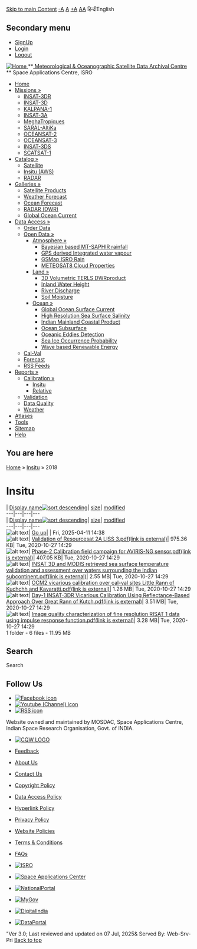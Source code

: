 [Skip to main Content](https://www.mosdac.gov.in/node/940/40#main-content "Skip to main Content")
[-A](javascript:;) [A](javascript:;) [+A](javascript:;)
[A](javascript:drupalHighContrast.enableStyles\(\))[A](javascript:drupalHighContrast.disableStyles\(\))
हिन्दीEnglish
## Secondary menu
  * [SignUp](https://www.mosdac.gov.in/internal/registration)
  * [Login](https://www.mosdac.gov.in/internal/uops)
  * [Logout](https://www.mosdac.gov.in/internal/logout)

[ ![Home](https://www.mosdac.gov.in/sites/default/files/mosdac_small.png) ](https://www.mosdac.gov.in/ "Home")
**[ Meteorological & Oceanographic Satellite Data Archival Centre](https://www.mosdac.gov.in/ "Home") **
Space Applications Centre, ISRO 
  * [Home](https://www.mosdac.gov.in/)
  * [Missions »](https://www.mosdac.gov.in/node/940/40)
    * [INSAT-3DR](https://www.mosdac.gov.in/insat-3dr)
    * [INSAT-3D](https://www.mosdac.gov.in/insat-3d)
    * [KALPANA-1](https://www.mosdac.gov.in/kalpana-1)
    * [INSAT-3A](https://www.mosdac.gov.in/insat-3a)
    * [MeghaTropiques](https://www.mosdac.gov.in/megha-tropiques)
    * [SARAL-AltiKa](https://www.mosdac.gov.in/saral-altika)
    * [OCEANSAT-2](https://www.mosdac.gov.in/oceansat-2)
    * [OCEANSAT-3](https://www.mosdac.gov.in/oceansat-3)
    * [INSAT-3DS](https://www.mosdac.gov.in/insat-3ds)
    * [SCATSAT-1](https://www.mosdac.gov.in/scatsat-1)
  * [Catalog »](https://www.mosdac.gov.in/node/940/40)
    * [Satellite](https://www.mosdac.gov.in/internal/catalog-satellite)
    * [Insitu (AWS)](https://www.mosdac.gov.in/internal/catalog-insitu)
    * [RADAR](https://www.mosdac.gov.in/internal/catalog-radar)
  * [Galleries »](https://www.mosdac.gov.in/node/940/40)
    * [Satellite Products](https://www.mosdac.gov.in/internal/gallery)
    * [Weather Forecast](https://www.mosdac.gov.in/internal/gallery/weather)
    * [Ocean Forecast](https://www.mosdac.gov.in/internal/gallery/ocean)
    * [RADAR (DWR)](https://www.mosdac.gov.in/internal/gallery/dwr)
    * [Global Ocean Current](https://www.mosdac.gov.in/internal/gallery/current)
  * [Data Access »](https://www.mosdac.gov.in/node/940/40)
    * [Order Data](https://www.mosdac.gov.in/internal/uops)
    * [Open Data »](https://www.mosdac.gov.in/node/940/40)
      * [Atmosphere »](https://www.mosdac.gov.in/node/940/40)
        * [Bayesian based MT-SAPHIR rainfall](https://www.mosdac.gov.in/bayesian-based-mt-saphir-rainfall)
        * [GPS derived Integrated water vapour](https://www.mosdac.gov.in/gps-derived-integrated-water-vapour)
        * [GSMap ISRO Rain](https://www.mosdac.gov.in/gsmap-isro-rain)
        * [METEOSAT8 Cloud Properties](https://www.mosdac.gov.in/meteosat8-cloud-properties)
      * [Land »](https://www.mosdac.gov.in/node/940/40)
        * [3D Volumetric TERLS DWRproduct](https://www.mosdac.gov.in/3d-volumetric-terls-dwrproduct)
        * [Inland Water Height](https://www.mosdac.gov.in/inland-water-height)
        * [River Discharge](https://www.mosdac.gov.in/river-discharge)
        * [Soil Moisture](https://www.mosdac.gov.in/soil-moisture-0)
      * [Ocean »](https://www.mosdac.gov.in/node/940/40)
        * [Global Ocean Surface Current](https://www.mosdac.gov.in/global-ocean-surface-current)
        * [High Resolution Sea Surface Salinity](https://www.mosdac.gov.in/high-resolution-sea-surface-salinity)
        * [Indian Mainland Coastal Product](https://www.mosdac.gov.in/indian-mainland-coastal-product)
        * [Ocean Subsurface](https://www.mosdac.gov.in/ocean-subsurface)
        * [Oceanic Eddies Detection](https://www.mosdac.gov.in/oceanic-eddies-detection)
        * [Sea Ice Occurrence Probability](https://www.mosdac.gov.in/sea-ice-occurrence-probability)
        * [Wave based Renewable Energy](https://www.mosdac.gov.in/wave-based-renewable-energy)
    * [Cal-Val](https://www.mosdac.gov.in/internal/calval-data)
    * [Forecast](https://www.mosdac.gov.in/internal/forecast-menu)
    * [RSS Feeds](https://www.mosdac.gov.in/rss-feed "ISROCast")
  * [Reports »](https://www.mosdac.gov.in/node/940/40)
    * [Calibration »](https://www.mosdac.gov.in/node/940/40)
      * [Insitu](https://www.mosdac.gov.in/insitu)
      * [Relative](https://www.mosdac.gov.in/calibration-reports)
    * [Validation](https://www.mosdac.gov.in/validation-reports)
    * [Data Quality](https://www.mosdac.gov.in/data-quality)
    * [Weather](https://www.mosdac.gov.in/weather-reports)
  * [Atlases](https://www.mosdac.gov.in/atlases)
  * [Tools](https://www.mosdac.gov.in/tools)
  * [Sitemap](https://www.mosdac.gov.in/sitemap)
  * [Help](https://www.mosdac.gov.in/help)


## You are here
[Home](https://www.mosdac.gov.in/) » [Insitu](https://www.mosdac.gov.in/node/940/12) » 2018
# Insitu
| [Display name![sort descending](https://www.mosdac.gov.in/misc/arrow-desc.png)](https://www.mosdac.gov.in/node/940/40?sort=desc&order=Display%20name "sort by Display name")| [size](https://www.mosdac.gov.in/node/940/40?sort=asc&order=size "sort by size")| [modified](https://www.mosdac.gov.in/node/940/40?sort=asc&order=modified "sort by modified")  
---|---|---|---  
| [Display name![sort descending](https://www.mosdac.gov.in/misc/arrow-desc.png)](https://www.mosdac.gov.in/node/940/40?sort=desc&order=Display%20name "sort by Display name")| [size](https://www.mosdac.gov.in/node/940/40?sort=asc&order=size "sort by size")| [modified](https://www.mosdac.gov.in/node/940/40?sort=asc&order=modified "sort by modified")  
---|---|---|---  
![alt text](https://www.mosdac.gov.in/sites/all/modules/filebrowser/icons/folder-parent.png)| [Go up](https://www.mosdac.gov.in/insitu)| | Fri, 2025-04-11 14:38  
![alt text](https://www.mosdac.gov.in/sites/all/modules/filebrowser/icons/application-pdf.png)| [Validation of Resourcesat 2A LISS 3.pdf(link is external)](https://www.mosdac.gov.in/filebrowser/download/172)| 975.36 KB| Tue, 2020-10-27 14:29  
![alt text](https://www.mosdac.gov.in/sites/all/modules/filebrowser/icons/application-pdf.png)| [Phase-2 Calibration field campaign for AVIRIS-NG sensor.pdf(link is external)](https://www.mosdac.gov.in/filebrowser/download/171)| 407.05 KB| Tue, 2020-10-27 14:29  
![alt text](https://www.mosdac.gov.in/sites/all/modules/filebrowser/icons/application-pdf.png)| [INSAT 3D and MODIS retrieved sea surface temperature validation and assessment over waters surrounding the Indian subcontinent.pdf(link is external)](https://www.mosdac.gov.in/filebrowser/download/170)| 2.55 MB| Tue, 2020-10-27 14:29  
![alt text](https://www.mosdac.gov.in/sites/all/modules/filebrowser/icons/application-pdf.png)| [OCM2 vicarious calibration over cal-val sites Little Rann of Kuchchh and Kavaratti.pdf(link is external)](https://www.mosdac.gov.in/filebrowser/download/169)| 1.26 MB| Tue, 2020-10-27 14:29  
![alt text](https://www.mosdac.gov.in/sites/all/modules/filebrowser/icons/application-pdf.png)| [Day-1 INSAT-3DR Vicarious Calibration Using Reflectance-Based Approach Over Great Rann of Kutch.pdf(link is external)](https://www.mosdac.gov.in/filebrowser/download/168)| 3.51 MB| Tue, 2020-10-27 14:29  
![alt text](https://www.mosdac.gov.in/sites/all/modules/filebrowser/icons/application-pdf.png)| [Image quality characterization of fine resolution RISAT 1 data using impulse response function.pdf(link is external)](https://www.mosdac.gov.in/filebrowser/download/167)| 3.28 MB| Tue, 2020-10-27 14:29  
1 folder - 6 files - 11.95 MB
## Search
Search 
## Follow Us
  * [![Facebook icon](https://www.mosdac.gov.in/sites/all/modules/social_media_links/libraries/elegantthemes/PNG/facebook.png)](https://www.facebook.com/mosdac.sac.isro "Facebook")
  * [![Youtube \(Channel\) icon](https://www.mosdac.gov.in/sites/all/modules/social_media_links/libraries/elegantthemes/PNG/youtube.png)](http://www.youtube.com/channel/UCDVkai9WIgY2ZgrlF_08Yeg "Youtube \(Channel\)")
  * [![RSS icon](https://www.mosdac.gov.in/sites/all/modules/social_media_links/libraries/elegantthemes/PNG/rss.png)](https://www.mosdac.gov.in/rss.xml "RSS")


Website owned and maintained by MOSDAC, Space Applications Centre, Indian Space Research Organisation, Govt. of INDIA.
  * [![CQW LOGO](https://www.mosdac.gov.in/docs/cqw_logo.gif)](https://www.mosdac.gov.in/docs/STQC.pdf "Quality Certificate")


  * [Feedback](https://www.mosdac.gov.in/mosdac-feedback)
  * [About Us](https://www.mosdac.gov.in/about-us)
  * [Contact Us](https://www.mosdac.gov.in/contact-us)
  * [Copyright Policy](https://www.mosdac.gov.in/copyright-policy)
  * [Data Access Policy](https://www.mosdac.gov.in/data-access-policy)
  * [Hyperlink Policy](https://www.mosdac.gov.in/hyperlink-policy)
  * [Privacy Policy](https://www.mosdac.gov.in/privacy-policy)
  * [Website Policies](https://www.mosdac.gov.in/website-policies)
  * [Terms & Conditions](https://www.mosdac.gov.in/terms-conditions)
  * [FAQs](https://www.mosdac.gov.in/faq-page)


  * [![ISRO](https://www.mosdac.gov.in/sites/default/files/styles/thumbnail/public/logo-transparent.png?itok=IUS20l-w)](http://www.isro.gov.in)
  * [![Space Applications Center](https://www.mosdac.gov.in/sites/default/files/styles/thumbnail/public/saclogo.png?itok=_Jv4AuIn)](http://www.sac.gov.in)
  * [![NationalPortal](https://www.mosdac.gov.in/sites/default/files/styles/thumbnail/public/india-gov_0.png?itok=yssAPH3m)](http://www.india.gov.in)
  * [![MyGov](https://www.mosdac.gov.in/sites/default/files/styles/thumbnail/public/mygov_0.png?itok=Po-dzdT3)](http://mygov.in/)
  * [![DigitalIndia](https://www.mosdac.gov.in/sites/default/files/styles/thumbnail/public/digital-india_0.png?itok=ntlP7atE)](http://www.digitalindia.gov.in/)
  * [![DataPortal](https://www.mosdac.gov.in/sites/default/files/styles/thumbnail/public/data-gov.png?itok=qYA78FgB)](http://data.gov.in)


"Ver 3.0; Last reviewed and updated on 07 Jul, 2025& Served By: Web-Srv-Pri
[](https://www.mosdac.gov.in/node/940/40 "Previous")[](https://www.mosdac.gov.in/node/940/40 "Next")
[](https://www.mosdac.gov.in/node/940/40)
[](https://www.mosdac.gov.in/node/940/40 "Previous")[](https://www.mosdac.gov.in/node/940/40 "Next")
[](https://www.mosdac.gov.in/node/940/40 "Close")[](https://www.mosdac.gov.in/node/940/40)[](https://www.mosdac.gov.in/node/940/40)[](https://www.mosdac.gov.in/node/940/40 "Pause Slideshow")[](https://www.mosdac.gov.in/node/940/40 "Play Slideshow")
[Back to top](https://www.mosdac.gov.in/node/940/40#top)
